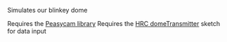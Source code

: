 Simulates our blinkey dome

Requires the [Peasycam library](http://mrfeinberg.com/peasycam/)
Requires the [HRC domeTransmitter](https://github.com/hackrockcity/domeTransmitter) sketch for data input